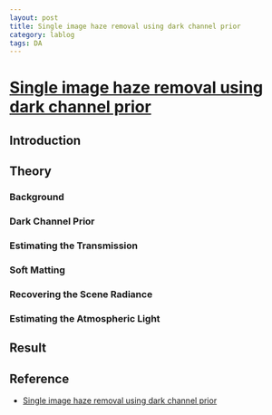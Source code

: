 ```yaml
---
layout: post
title: Single image haze removal using dark channel prior
category: lablog
tags: DA
---
```

# [Single image haze removal using dark channel prior](https://ieeexplore.ieee.org/abstract/document/5567108)

## Introduction 

## Theory
### Background
### Dark Channel Prior
### Estimating the Transmission
### Soft Matting
### Recovering the Scene Radiance
### Estimating the Atmospheric Light

## Result

## Reference
- [Single image haze removal using dark channel prior](https://ieeexplore.ieee.org/abstract/document/5567108)

